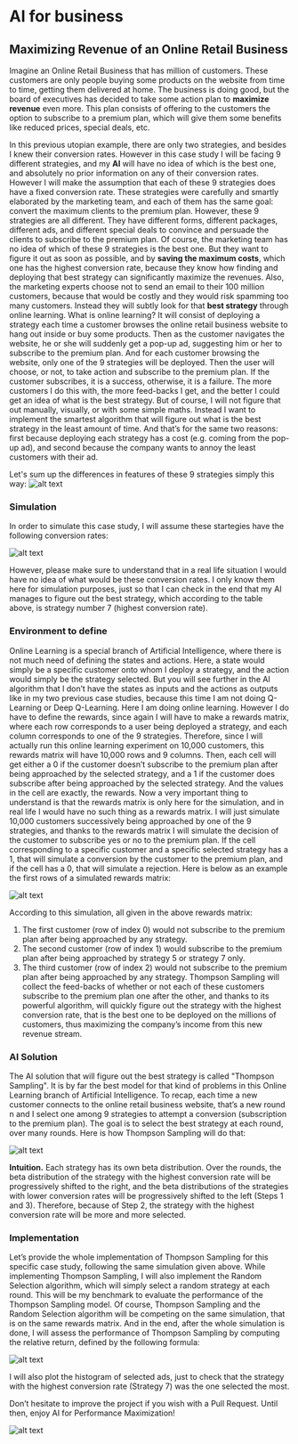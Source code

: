 # AI for business 
## Maximizing Revenue of an Online Retail Business
Imagine an Online Retail Business that has million of customers. These customers are only people buying some products on the website from time to time, getting them delivered at home. The business is doing good, but the board of executives has decided to take some action plan to **maximize revenue** even more. This plan consists of offering to the customers the option to subscribe to a premium plan, which will give them some benefits like reduced prices, special deals, etc. 

In this previous utopian example, there are only two strategies, and besides I knew their conversion rates. However in this case study I will be facing 9 different strategies, and my **AI** will have no idea of which is the best one, and absolutely no prior information on any of their conversion rates. However I will make the assumption that each of these 9 strategies does have a fixed conversion rate. These strategies were carefully and smartly elaborated by the marketing team, and each of them has the same goal: convert the maximum clients to the premium plan. However, these 9 strategies are all different. They have different forms, different packages, different ads, and different special deals to convince and persuade the clients to subscribe to the premium plan. Of course, the marketing team has no idea of which of these 9 strategies is the best one. But they want to figure it out as soon as possible, and by **saving the maximum costs**, which one has the highest conversion rate, because they know how finding and deploying that best strategy can significantly maximize the revenues. Also, the marketing experts choose not to send an email to their 100 million customers, because that would be costly and they would risk spamming too many customers. Instead they will subtly look for that **best strategy** through online learning. What is online learning? It will consist of deploying a strategy each time a customer browses the online retail business website to hang out inside or buy some products. Then as the customer navigates the website, he or she will suddenly get a pop-up ad, suggesting him or her to subscribe to the premium plan. And for each customer browsing the website, only one of the 9 strategies will be deployed. Then the user will choose, or not, to take action and subscribe to the premium plan. If the customer subscribes, it is a success, otherwise, it is a failure. The more customers I do this with, the more feed-backs I get, and the better I could get an idea of what is the best strategy. But of course, I will not figure that out manually, visually, or with some simple maths. Instead I want to implement the smartest algorithm that will figure out what is the best strategy in the least amount of time. And that’s for the same two reasons: first because deploying each strategy has a cost (e.g. coming from the pop-up ad), and second because the company wants to annoy the least customers with their ad.

Let's sum up the differences in features of these 9 strategies simply this way:
![alt text](https://imgur.com/yBcebOO.png)

### Simulation ###

In order to simulate this case study, I will assume these startegies have the following conversion rates:

![alt text](https://imgur.com/MKUahit.png)


However, please make sure to understand that in a real life situation I would have no idea of what would be these conversion rates. I only know them here for simulation purposes, just so that I can check in the end that my AI manages to figure out the best strategy, which according to the table above, is strategy number 7 (highest conversion rate).

### Environment to define ###

Online Learning is a special branch of Artificial Intelligence, where there is not much need of defining the states and actions. Here, a state would simply be a specific customer onto whom I deploy a strategy, and the action would simply be the strategy selected. But you will see further in the AI algorithm that I don’t have the states as inputs and the actions as outputs like in my two previous case studies, because this time I am not doing Q-Learning or Deep Q-Learning. Here I am doing online learning. However I do have to define the rewards, since again I will have to make a rewards matrix, where each row corresponds to a user being deployed a strategy, and each column corresponds to one of the 9 strategies. Therefore, since I will actually run this online learning experiment on 10,000 customers, this rewards matrix will have 10,000 rows and 9 columns. Then, each cell will get either a 0 if the customer doesn’t subscribe to the premium plan after being approached by the selected strategy, and a 1 if the customer does subscribe after being approached by the selected strategy. And the values in the cell are exactly, the rewards.
Now a very important thing to understand is that the rewards matrix is only here for the simulation, and in real life I would have no such thing as a rewards matrix. I will just simulate 10,000 customers successively being approached by one of the 9 strategies, and thanks to the rewards matrix I will simulate the decision of the customer to subscribe yes or no to the premium plan. If the cell corresponding to a specific customer and a specific selected strategy has a 1, that will simulate a conversion by the customer to the premium plan, and if the cell has a 0, that will simulate a rejection. Here is below as an example the first rows of a simulated rewards matrix:

![alt text](https://imgur.com/YaXB7ma.png)

According to this simulation, all given in the above rewards matrix:
1. The first customer (row of index 0) would not subscribe to the premium plan after being approached by any strategy.
2. The second customer (row of index 1) would subscribe to the premium plan after being approached by strategy 5 or strategy 7 only.
3. The third customer (row of index 2) would not subscribe to the premium plan after being approached by any strategy.
Thompson Sampling will collect the feed-backs of whether or not each of these customers subscribe to the premium plan one after the other, and thanks to its powerful algorithm, will quickly figure out the strategy with the highest conversion rate, that is the best one to be deployed on the millions of customers, thus maximizing the company’s income from this new revenue stream.

### AI Solution ###

The AI solution that will figure out the best strategy is called "Thompson Sampling". It is by far the best model for that kind of problems in this Online Learning branch of Artificial Intelligence. To recap, each time a new customer connects to the online retail business website, that’s a new round n and I select one among  9 strategies to attempt a conversion (subscription to the premium plan). The goal is to select the best strategy at each round, over many rounds. Here is how Thompson Sampling will do that:

![alt text](https://imgur.com/LCi7B7G.png)

**Intuition.** Each strategy has its own beta distribution. Over the rounds, the beta distribution of the strategy with the highest conversion rate will be progressively shifted to the right, and the beta distributions of the strategies with lower conversion rates will be progressively shifted to the left (Steps 1 and 3). Therefore, because of Step 2, the strategy with the highest conversion rate will be more and more selected.

### Implementation ###

Let’s provide the whole implementation of Thompson Sampling for this specific case study, following the same simulation given above.
While implementing Thompson Sampling, I will also implement the Random Selection algorithm, which will simply select a random strategy at each round. This will be my benchmark to evaluate the performance of the Thompson Sampling model. Of course, Thompson Sampling and the Random Selection algorithm will be competing on the same simulation, that is on the same rewards matrix. And in the end, after the whole simulation is done, I will assess the performance of Thompson Sampling by computing the relative return, defined by the following formula:

![alt text](https://imgur.com/sLVSRzT.png)

I will also plot the histogram of selected ads, just to check that the strategy with the highest conversion rate (Strategy 7) was the one selected the most.


Don’t hesitate to improve the project if you wish with a Pull Request. Until then, enjoy AI for Performance Maximization! 

![alt text](https://imgur.com/Zc17FpV.png)

